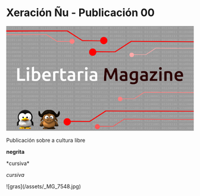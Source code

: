 # Xeración Ñu - Publicación 00

![](/assets/portada.png)

Publicación sobre a cultura libre

**negrita**

\*cursiva\*

_cursiva_

![gras\](/assets/_MG_7548.jpg)

